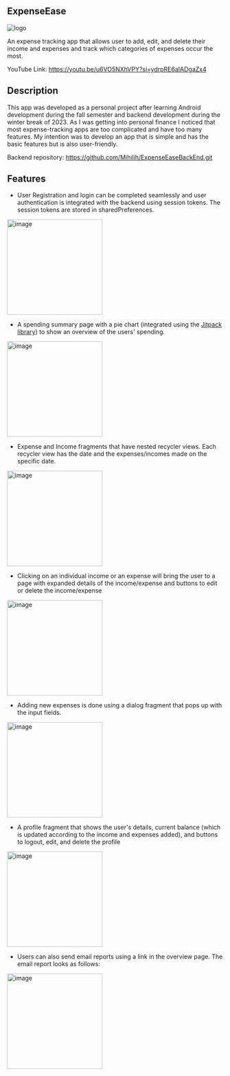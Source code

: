 ## ExpenseEase

![logo](https://github.com/Mihilih/ExpenseEaseFrontEnd/assets/72967681/741776bb-6b44-4fae-b290-c70302986a26)

An expense tracking app that allows user to add, edit, and delete their income and expenses and track which categories of expenses occur the most.

YouTube Link: https://youtu.be/u6VO5NXhVPY?si=ydrpRE6aIADgaZx4 

## Description
This app was developed as a personal project after learning Android development during the fall semester and backend development during the winter break of 2023. As I was getting into personal finance I noticed that most expense-tracking apps are too complicated and have too many features. My intention was to develop an app that is simple and has the basic features but is also user-friendly.   

Backend repository: https://github.com/Mihilih/ExpenseEaseBackEnd.git

## Features

- User Registration and login can be completed seamlessly and user authentication is integrated with the backend using session tokens. The session tokens are stored in sharedPreferences.

<img width="222" alt="image" src="https://github.com/Mihilih/ExpenseEaseFrontEnd/assets/72967681/33e7fa94-7179-46ad-a98d-2fee3ac15ae8"> 

- A spending summary page with a pie chart (integrated using the [Jitpack library](https://jitpack.io/)) to show an overview of the users' spending.
  
<img width="222" alt="image" src="https://github.com/Mihilih/ExpenseEaseFrontEnd/assets/72967681/52a0124f-0a94-4944-a292-7b311ff5f819">

- Expense and Income fragments that have nested recycler views. Each recycler view has the date and the expenses/incomes made on the specific date.

<img width="222" alt="image" src="https://github.com/Mihilih/ExpenseEaseFrontEnd/assets/72967681/c2ec4d2e-989e-44de-9f7e-530a64bb633a">

- Clicking on an individual income or an expense will bring the user to a page with expanded details of the income/expense and buttons to edit or delete the income/expense

<img width="222" alt="image" src="https://github.com/Mihilih/ExpenseEaseFrontEnd/assets/72967681/75f40d5b-940d-4194-a571-911a49ed62d6">

- Adding new expenses is done using a dialog fragment that pops up with the input fields.
  
<img width="222" alt="image" src="https://github.com/Mihilih/ExpenseEaseFrontEnd/assets/72967681/601d9506-93c7-4a43-b5a4-d6d876d4d314">

- A profile fragment that shows the user's details, current balance (which is updated according to the income and expenses added), and buttons to logout, edit, and delete the profile

<img width="222" alt="image" src="https://github.com/Mihilih/ExpenseEaseFrontEnd/assets/72967681/cc4257a6-ef9c-4dc6-a46a-54b42fac1d06">

- Users can also send email reports using a link in the overview page. The email report looks as follows:

<img width="222" alt="image" src="https://github.com/Mihilih/ExpenseEaseFrontEnd/assets/72967681/086f9250-7504-44a6-83ce-480b9738cc4b">
